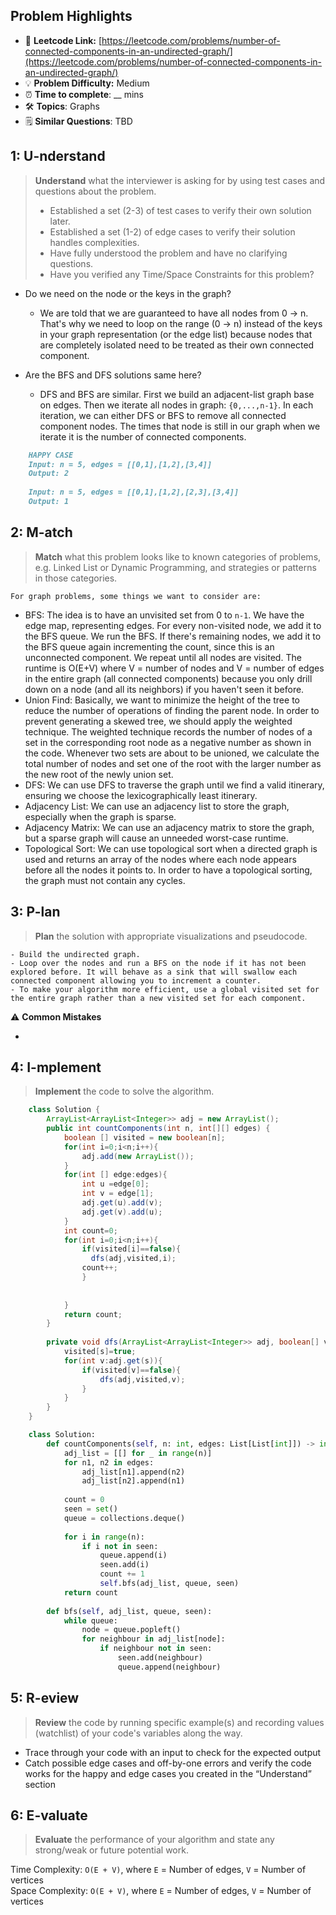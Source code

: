 ## Problem Highlights

* 🔗 **Leetcode Link:** [https://leetcode.com/problems/number-of-connected-components-in-an-undirected-graph/](https://leetcode.com/problems/number-of-connected-components-in-an-undirected-graph/)
* 💡 **Problem Difficulty:** Medium
* ⏰ **Time to complete**: __ mins
* 🛠️ **Topics**: Graphs
* 🗒️ **Similar Questions**: TBD

## 1: **U-nderstand**

> **Understand** what the interviewer is asking for by using test cases and questions about the problem.
> 
> - Established a set (2-3) of test cases to verify their own solution later.
> - Established a set (1-2) of edge cases to verify their solution handles complexities.
> - Have fully understood the problem and have no clarifying questions.
> - Have you verified any Time/Space Constraints for this problem?

- Do we need on the node or the keys in the graph?
  - We are told that we are guaranteed to have all nodes from 0 -> n. That's why we need to loop on the range (0 -> n) instead of the keys in your graph representation (or the edge list) because nodes that are completely isolated need to be treated as their own connected component.
    
- Are the BFS and DFS solutions same here?
  - DFS and BFS are similar. First we build an adjacent-list graph base on edges. Then we iterate all nodes in graph: `{0,...,n-1}`. In each iteration, we can either DFS or BFS to remove all connected component nodes. The times that node is still in our graph when we iterate it is the number of connected components.
    
```markdown
    HAPPY CASE
    Input: n = 5, edges = [[0,1],[1,2],[3,4]]
    Output: 2
    
    Input: n = 5, edges = [[0,1],[1,2],[2,3],[3,4]]
    Output: 1
```
    
## 2: M-atch
    
> **Match** what this problem looks like to known categories of problems, e.g. Linked List or Dynamic Programming, and strategies or patterns in those categories.

    For graph problems, some things we want to consider are:
    
- BFS: The idea is to have an unvisited set from 0 to `n-1`. We have the edge map, representing edges. For every non-visited node, we add it to the BFS queue. We run the BFS. If there's remaining nodes, we add it to the BFS queue again incrementing the count, since this is an unconnected component. We repeat until all nodes are visited. The runtime is O(E+V) where V = number of nodes and V = number of edges in the entire graph (all connected components) because you only drill down on a node (and all its neighbors) if you haven't seen it before.
- Union Find: Basically, we want to minimize the height of the tree to reduce the number of operations of finding the parent node. In order to prevent generating a skewed tree, we should apply the weighted technique. The weighted technique records the number of nodes of a set in the corresponding root node as a negative number as shown in the code. Whenever two sets are about to be unioned, we calculate the total number of nodes and set one of the root with the larger number as the new root of the newly union set.
- DFS: We can use DFS to traverse the graph until we find a valid itinerary, ensuring we choose the lexicographically least itinerary.
- Adjacency List: We can use an adjacency list to store the graph, especially when the graph is sparse.
- Adjacency Matrix: We can use an adjacency matrix to store the graph, but a sparse graph will cause an unneeded worst-case runtime.
- Topological Sort: We can use topological sort when a directed graph is used and returns an array of the nodes where each node appears before all the nodes it points to. In order to have a topological sorting, the graph must not contain any cycles.

## 3: P-lan
    
> **Plan** the solution with appropriate visualizations and pseudocode.
    
    - Build the undirected graph.
    - Loop over the nodes and run a BFS on the node if it has not been explored before. It will behave as a sink that will swallow each connected component allowing you to increment a counter.
    - To make your algorithm more efficient, use a global visited set for the entire graph rather than a new visited set for each component.

⚠️ **Common Mistakes**

* 

## 4: I-mplement

> **Implement** the code to solve the algorithm.
    
```java
    class Solution {
        ArrayList<ArrayList<Integer>> adj = new ArrayList();
        public int countComponents(int n, int[][] edges) {
            boolean [] visited = new boolean[n];
            for(int i=0;i<n;i++){
                adj.add(new ArrayList());
            }
            for(int [] edge:edges){
                int u =edge[0];
                int v = edge[1];
                adj.get(u).add(v);
                adj.get(v).add(u);
            }
            int count=0;
            for(int i=0;i<n;i++){
                if(visited[i]==false){
                  dfs(adj,visited,i);
                count++;
                }
               
                
            }
            return count;
        }
        
        private void dfs(ArrayList<ArrayList<Integer>> adj, boolean[] visited,int s){
            visited[s]=true;
            for(int v:adj.get(s)){
                if(visited[v]==false){
                    dfs(adj,visited,v);
                }
            }
        }
    }
```
    
```python
    class Solution:
        def countComponents(self, n: int, edges: List[List[int]]) -> int:
            adj_list = [[] for _ in range(n)]
            for n1, n2 in edges:
                adj_list[n1].append(n2)
                adj_list[n2].append(n1)
    
            count = 0
            seen = set()
            queue = collections.deque()
            
            for i in range(n):
                if i not in seen:
                    queue.append(i)
                    seen.add(i)
                    count += 1
                    self.bfs(adj_list, queue, seen)
            return count
    
        def bfs(self, adj_list, queue, seen):
            while queue:
                node = queue.popleft()
                for neighbour in adj_list[node]:
                    if neighbour not in seen:
                        seen.add(neighbour)
                        queue.append(neighbour)
```
    
## 5: R-eview
    
> **Review** the code by running specific example(s) and recording values (watchlist) of your code's variables along the way.

- Trace through your code with an input to check for the expected output
- Catch possible edge cases and off-by-one errors and verify the code works for the happy and edge cases you created in the “Understand” section

    
## 6: E-valuate

> **Evaluate** the performance of your algorithm and state any strong/weak or future potential work.

Time Complexity: `O(E + V)`, where `E` = Number of edges, `V` = Number of vertices
<br>
Space Complexity: `O(E + V)`, where `E` = Number of edges, `V` = Number of vertices